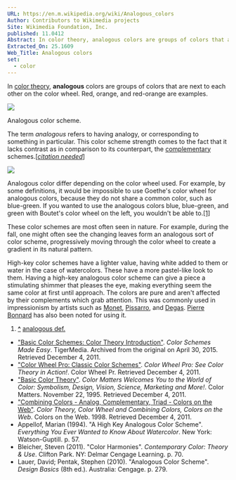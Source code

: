 ```yaml
---
URL: https://en.m.wikipedia.org/wiki/Analogous_colors
Author: Contributors to Wikimedia projects
Site: Wikimedia Foundation, Inc.
published: 11.0412
Abstract: In color theory, analogous colors are groups of colors that are next to each other on the color wheel. Red, orange, and red-orange are examples.
Extracted_On: 25.1609
Web_Title: Analogous colors
set:
  - color
---
```


In [color theory](https://en.m.wikipedia.org/wiki/Color_theory "Color theory"), **analogous** colors are groups of colors that are next to each other on the color wheel. Red, orange, and red-orange are examples.

[![](http://upload.wikimedia.org/wikipedia/commons/thumb/f/ff/AnalogousColors.png/250px-AnalogousColors.png)](https://en.m.wikipedia.org/wiki/File:AnalogousColors.png)

Analogous color scheme.

The term _analogous_ refers to having analogy, or corresponding to something in particular. This color scheme strength comes to the fact that it lacks contrast as in comparison to its counterpart, the [complementary](https://en.m.wikipedia.org/wiki/Complementary_colors "Complementary colors") schemes.[_[citation needed](https://en.m.wikipedia.org/wiki/Wikipedia:Citation_needed "Wikipedia:Citation needed")_]

[![](http://upload.wikimedia.org/wikipedia/commons/thumb/b/b2/Boutet_1708_color_circles.jpg/250px-Boutet_1708_color_circles.jpg)](https://en.m.wikipedia.org/wiki/File:Boutet_1708_color_circles.jpg)

Analogous color differ depending on the color wheel used. For example, by some definitions, it would be impossible to use Goethe's color wheel for analogous colors, because they do not share a common color, such as blue-green. If you wanted to use the analogous colors blue, blue-green, and green with Boutet's color wheel on the left, you wouldn't be able to.[[1]](https://en.m.wikipedia.org/wiki/Analogous_colors#cite_note-1)

These color schemes are most often seen in nature. For example, during the fall, one might often see the changing leaves form an analogous sort of color scheme, progressively moving through the color wheel to create a gradient in its natural pattern.

High-key color schemes have a lighter value, having white added to them or water in the case of watercolors. These have a more pastel-like look to them. Having a high-key analogous color scheme can give a piece a stimulating shimmer that pleases the eye, making everything seem the same color at first until approach. The colors are pure and aren't affected by their complements which grab attention. This was commonly used in impressionism by artists such as [Monet](https://en.m.wikipedia.org/wiki/Monet "Monet"), [Pissarro](https://en.m.wikipedia.org/wiki/Pissarro "Pissarro"), and [Degas](https://en.m.wikipedia.org/wiki/Degas "Degas"). [Pierre Bonnard](https://en.m.wikipedia.org/wiki/Pierre_Bonnard "Pierre Bonnard") has also been noted for using it.

1. **[^](https://en.m.wikipedia.org/wiki/Analogous_colors#cite_ref-1)** [analogous def.](http://www.answers.com/Q/What_is_the_definition_of_analogous_colors)

- ["Basic Color Schemes: Color Theory Introduction"](https://web.archive.org/web/20150430023251/http://www.tigercolor.com/color-lab/color-theory/color-theory-intro.htm). _Color Schemes Made Easy_. TigerMedia. Archived from the original on April 30, 2015. Retrieved December 4, 2011.
- ["Color Wheel Pro: Classic Color Schemes"](http://www.color-wheel-pro.com/color-schemes.html). _Color Wheel Pro: See Color Theory in Action!_. Color Wheel Pr. Retrieved December 4, 2011.
- ["Basic Color Theory"](http://www.colormatters.com/color-and-design/basic-color-theory). _Color Matters Welcomes You to the World of Color: Symbolism, Design, Vision, Science, Marketing and More!_. Color Matters. November 22, 1995. Retrieved December 4, 2011.
- ["Combining Colors - Analog, Complementary, Triad - Colors on the Web"](http://www.colorsontheweb.com/combiningcolors.asp). _Color Theory, Color Wheel and Combining Colors, Colors on the Web_. Colors on the Web. 1998. Retrieved December 4, 2011.
- Appellof, Marian (1994). "A High Key Analogous Color Scheme". _Everything You Ever Wanted to Know About Watercolor_. New York: Watson-Guptill. p. 57.
- Bleicher, Steven (2011). "Color Harmonies". _Contemporary Color: Theory & Use_. Clifton Park. NY: Delmar Cengage Learning. p. 70.
- Lauer, David; Pentak, Stephen (2010). "Analogous Color Scheme". _Design Basics_ (8th ed.). Australia: Cengage. p. 279.